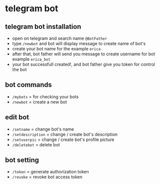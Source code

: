 # telegram bot

## telegram bot installation
- open on telegram and search name ``@BotFather``
- type ``/newbot`` and bot will display message to create name of bot's
- create your bot name for the example ``erica``
- after that, bot father will send you message to create username for bot example ``erica_bot``
- your bot successfull created!, and bot father give you token for control the bot


## bot commands
- ``/mybots`` = for checking your bots
- ``/newbot`` = create a new bot

## edit bot 
- ``/setname`` = change bot's name
- ``/setdescription`` = change / create bot's description 
- ``/setuserpic`` = change / create bot's profile picture
- ``/deletebot`` = delete bot

## bot setting
- ``/token`` = generate authorization token
- ``/revoke`` = revoke bot access token